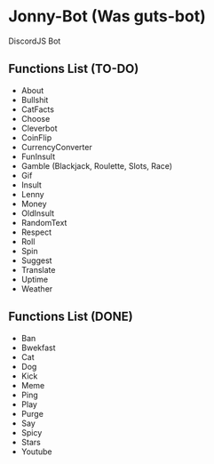 # Jonny-Bot (Was guts-bot)
DiscordJS Bot

## Functions List (TO-DO)

- About
- Bullshit
- CatFacts
- Choose
- Cleverbot
- CoinFlip
- CurrencyConverter
- FunInsult
- Gamble (Blackjack, Roulette, Slots, Race)
- Gif
- Insult
- Lenny
- Money
- OldInsult
- RandomText
- Respect
- Roll
- Spin
- Suggest
- Translate
- Uptime
- Weather

## Functions List (DONE)

- Ban
- Bwekfast
- Cat
- Dog
- Kick
- Meme
- Ping
- Play
- Purge
- Say
- Spicy
- Stars
- Youtube